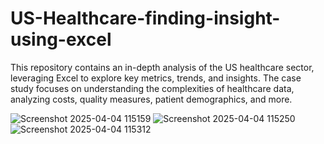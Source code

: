 # US-Healthcare-finding-insight-using-excel
This repository contains an in-depth analysis of the US healthcare sector, leveraging Excel to explore key metrics, trends, and insights. The case study focuses on understanding the complexities of healthcare data, analyzing costs, quality measures, patient demographics, and more.

![Screenshot 2025-04-04 115159](https://github.com/user-attachments/assets/ad61d1ba-e81d-42f3-9d15-68c0c45f4763)
![Screenshot 2025-04-04 115250](https://github.com/user-attachments/assets/33742942-19c9-45f0-9e2b-d02d5d99db23)
![Screenshot 2025-04-04 115312](https://github.com/user-attachments/assets/ba72551d-0fc8-4051-bc7b-3da701a79f93)
